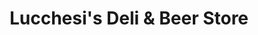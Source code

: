 ---
title: "Lucchesi's Deli & Beer Store"
url: /memphis/lucchesis-deli-und-beer-store/
shop: Spirituosen
---